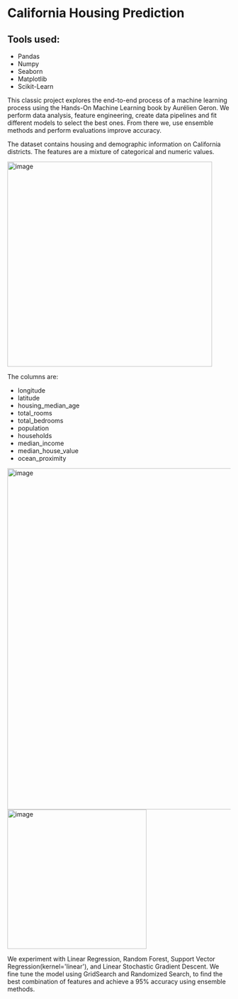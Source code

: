 # California Housing Prediction

## Tools used:
* Pandas
* Numpy
* Seaborn
* Matplotlib
* Scikit-Learn


This classic project explores the end-to-end process of a machine learning process using the Hands-On Machine Learning book by Aurélien Geron. We perform data analysis, feature engineering, create data pipelines and fit different models to select the best ones. From there we, use ensemble methods and perform evaluations improve accuracy. 

The dataset contains housing and demographic information on California districts. The features are a mixture of categorical and numeric values. 


<img width="462" alt="image" src="https://user-images.githubusercontent.com/40530704/226675118-9eeee663-c16c-46f8-852f-135ca400750a.png">


The columns are: 
* longitude
* latitude
* housing_median_age
* total_rooms
* total_bedrooms
* population
* households
* median_income
* median_house_value
* ocean_proximity

<img width="769" alt="image" src="https://user-images.githubusercontent.com/40530704/226673474-71bc2e08-482d-4048-90cd-d564c94c6030.png">


<img width="314" alt="image" src="https://user-images.githubusercontent.com/40530704/226676313-2fc21f03-0784-4288-abdd-82b99a6c51bb.png">


We experiment with Linear Regression, Random Forest, Support Vector Regression(kernel='linear'), and Linear Stochastic Gradient Descent. We fine tune the model using GridSearch and Randomized Search, to find the best combination of features and achieve a 95% accuracy using ensemble methods.

